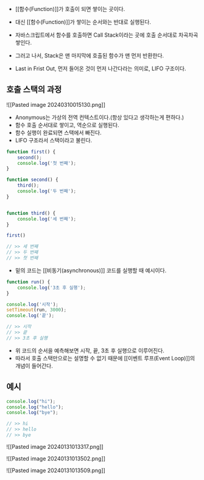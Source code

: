 - [[함수(Function)]]가 호출이 되면 쌓이는 곳이다. 
- 대신 [[함수(Function)]]가 쌓이는 순서와는 반대로 실행된다.

- 자바스크립트에서 함수를 호출하면 Call Stack이라는 곳에 호출 순서대로 차곡차곡 쌓인다.
- 그러고 나서, Stack은 맨 마지막에 호출된 함수가 맨 먼저 반환한다.

- Last in Frist Out, 먼저 들어온 것이 먼저 나간다라는 의미로, LIFO 구조이다.

## 호출 스택의 과정

![[Pasted image 20240310015130.png]]

- Anonymous는 가상의 전역 컨텍스트이다.(항상 있다고 생각하는게 편하다.)
- 함수 호출 순서대로 쌓이고, 역순으로 실행된다.
- 함수 실행이 완료되면 스택에서 빠진다.
- LIFO 구조라서 스택이라고 불린다.

```js
function first() {
	second();
	console.log('첫 번째');
}

function second() {
	third();
	console.log('두 번째');
}


function third() {
	console.log('세 번째');
}

first()

// >> 세 번째
// >> 두 번째
// >> 첫 번째
```

- 밑의 코드는 [[비동기(asynchronous)]] 코드를 실행할 때 예시이다.

```js
function run() {
	console.log('3초 후 실행');
}

console.log('시작');
setTimeout(run, 3000);
console.log('끝');

// >> 시작
// >> 끝
// >> 3초 후 실행
```

- 위 코드의 순서을 예측해보면 시작, 끝, 3초 후 실행으로 이루어진다.
- 따라서 호출 스택만으로는 설명할 수 없기 때문에 [[이벤트 루프(Event Loop)]]의 개념이 들어간다.
## 예시

```js
console.log("hi"); 
console.log("hello"); 
console.log("bye");

// >> hi
// >> hello
// >> bye
```

![[Pasted image 20240131013317.png]]

![[Pasted image 20240131013502.png]]

![[Pasted image 20240131013509.png]]


